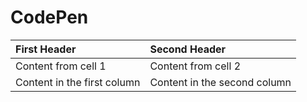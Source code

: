 # CodePen

| First Header                | Second Header                |
| :-------------------------- | :--------------------------- |
| Content from cell 1         | Content from cell 2          |
| Content in the first column | Content in the second column |
